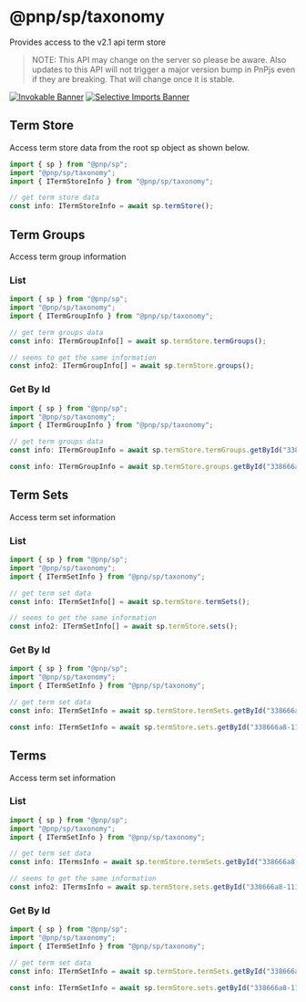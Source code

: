 # @pnp/sp/taxonomy

Provides access to the v2.1 api term store

> NOTE: This API may change on the server so please be aware. Also updates to this API will not trigger a major version bump in PnPjs even if they are breaking. That will change once it is stable.

[![Invokable Banner](https://img.shields.io/badge/Invokable-informational.svg)](../concepts/invokable.md) [![Selective Imports Banner](https://img.shields.io/badge/Selective%20Imports-informational.svg)](../concepts/selective-imports.md)

## Term Store

Access term store data from the root sp object as shown below.

```TypeScript
import { sp } from "@pnp/sp";
import "@pnp/sp/taxonomy";
import { ITermStoreInfo } from "@pnp/sp/taxonomy";

// get term store data
const info: ITermStoreInfo = await sp.termStore();
```

## Term Groups

Access term group information

### List

```TypeScript
import { sp } from "@pnp/sp";
import "@pnp/sp/taxonomy";
import { ITermGroupInfo } from "@pnp/sp/taxonomy";

// get term groups data
const info: ITermGroupInfo[] = await sp.termStore.termGroups();

// seems to get the same information
const info2: ITermGroupInfo[] = await sp.termStore.groups();
```

### Get By Id

```TypeScript
import { sp } from "@pnp/sp";
import "@pnp/sp/taxonomy";
import { ITermGroupInfo } from "@pnp/sp/taxonomy";

// get term groups data
const info: ITermGroupInfo = await sp.termStore.termGroups.getById("338666a8-1111-2222-3333-f72471314e72")();

const info: ITermGroupInfo = await sp.termStore.groups.getById("338666a8-1111-2222-3333-f72471314e72")();
```

## Term Sets

Access term set information

### List

```TypeScript
import { sp } from "@pnp/sp";
import "@pnp/sp/taxonomy";
import { ITermSetInfo } from "@pnp/sp/taxonomy";

// get term set data
const info: ITermSetInfo[] = await sp.termStore.termSets();

// seems to get the same information
const info2: ITermSetInfo[] = await sp.termStore.sets();
```

### Get By Id

```TypeScript
import { sp } from "@pnp/sp";
import "@pnp/sp/taxonomy";
import { ITermSetInfo } from "@pnp/sp/taxonomy";

// get term set data
const info: ITermSetInfo = await sp.termStore.termSets.getById("338666a8-1111-2222-3333-f72471314e72")();

const info: ITermSetInfo = await sp.termStore.sets.getById("338666a8-1111-2222-3333-f72471314e72")();
```

## Terms

Access term set information

### List

```TypeScript
import { sp } from "@pnp/sp";
import "@pnp/sp/taxonomy";
import { ITermSetInfo } from "@pnp/sp/taxonomy";

// get term set data
const info: ITermsInfo = await sp.termStore.termSets.getById("338666a8-1111-2222-3333-f72471314e72").terms();

// seems to get the same information
const info2: ITermsInfo = await sp.termStore.sets.getById("338666a8-1111-2222-3333-f72471314e72").terms();
```

### Get By Id

```TypeScript
import { sp } from "@pnp/sp";
import "@pnp/sp/taxonomy";
import { ITermSetInfo } from "@pnp/sp/taxonomy";

// get term set data
const info: ITermSetInfo = await sp.termStore.termSets.getById("338666a8-1111-2222-3333-f72471314e72")();

const info: ITermSetInfo = await sp.termStore.sets.getById("338666a8-1111-2222-3333-f72471314e72")();
```




